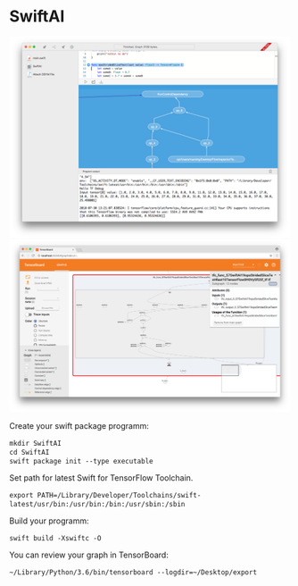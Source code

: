# SwiftAI
![Flow Inspector UI](https://raw.githubusercontent.com/VolodymyrPavliukevych/FlowInspector/master/Templates/export/screenApp@2x.png)
![tensorboard_result](https://raw.githubusercontent.com/VolodymyrPavliukevych/FlowInspector/master/Templates/export/tensorboard%402x.png)

Create your swift package programm:
```
mkdir SwiftAI
cd SwiftAI
swift package init --type executable
```

Set path for latest Swift for TensorFlow Toolchain.
```
export PATH=/Library/Developer/Toolchains/swift-latest/usr/bin:/usr/bin:/bin:/usr/sbin:/sbin
```

Build your programm:
```
swift build -Xswiftc -O
```

You can review your graph in TensorBoard:
```
~/Library/Python/3.6/bin/tensorboard --logdir=~/Desktop/export
```
